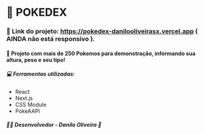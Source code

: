 # 🔴 POKEDEX
### 📎 Link do projeto: https://pokedex-danilooliveirasx.vercel.app ( AINDA não está responsivo ).


#### 🦊 Projeto com mais de 250 Pokemos para demonstração, informando sua altura, peso e seu tipo!

##### 💻 Ferramentas utilizadas: </br>

 - React
 - Next.js
 - CSS Module
 - PokeAAPI

##### 👨‍💻 Desenvolvedor - Danilo Oliveira 📌
